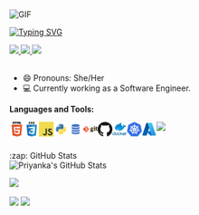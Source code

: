<img align="center" alt="GIF" src="https://github.com/arsentieva/arsentieva/blob/main/code.gif?raw=true" width="400" height="320" />
 
<p align="left">
<a href="https://github.com/PriyankaMN">
<img src="https://readme-typing-svg.demolab.com?font=Georgia&size=18&duration=2000&pause=100&multiline=true&width=500&height=80&lines=Hello; I am Priyanka+MN;Software+Engineer" alt="Typing SVG" />
</a>
</p>
<a href="">
    <img src="https://img.shields.io/badge/PDF-CV-red?style=flat-square&logo=adobe">
</a>
<a href="https://linkedin.com/in/priyankamn" target="_blank">
    <img src="https://img.shields.io/badge/-Linkedin-blue?style=flat-square&logo=linkedin">
</a>
<a href="mailto:priyankamn0705@gmail.com">
    <img src="https://img.shields.io/badge/-Email-red?style=flat-square&logo=gmail&logoColor=white">
</a>
<br/>
<br/>

<!-- - ✍ Here is my [Portfolio](https://)<br/> -->
- 😄 Pronouns: She/Her
- 💻 Currently working as a Software Engineer.

**Languages and Tools:**  

<img align="left" alt="HTML5" width="26px" src="https://raw.githubusercontent.com/github/explore/80688e429a7d4ef2fca1e82350fe8e3517d3494d/topics/html/html.png" />
<img align="left" alt="CSS3" width="26px" src="https://raw.githubusercontent.com/github/explore/80688e429a7d4ef2fca1e82350fe8e3517d3494d/topics/css/css.png" />
<img align="left" alt="JavaScript" width="26px" src="https://raw.githubusercontent.com/github/explore/80688e429a7d4ef2fca1e82350fe8e3517d3494d/topics/javascript/javascript.png" />
<img align="left" alt="python" width="26px" src="https://raw.githubusercontent.com/github/explore/80688e429a7d4ef2fca1e82350fe8e3517d3494d/topics/python/python.png" />
<img align="left" alt="SQL" width="26px" src="https://raw.githubusercontent.com/github/explore/80688e429a7d4ef2fca1e82350fe8e3517d3494d/topics/sql/sql.png" />
<img align="left" alt="Git" width="26px" src="https://raw.githubusercontent.com/github/explore/80688e429a7d4ef2fca1e82350fe8e3517d3494d/topics/git/git.png" />
<img align="left" alt="GitHub" width="26px" src="https://raw.githubusercontent.com/github/explore/78df643247d429f6cc873026c0622819ad797942/topics/github/github.png" />
<img align="left" alt="Docker" width="26px" src="https://raw.githubusercontent.com/github/explore/80688e429a7d4ef2fca1e82350fe8e3517d3494d/topics/docker/docker.png" />
<img align="left" alt="Docker" width="26px" src="https://raw.githubusercontent.com/github/explore/80688e429a7d4ef2fca1e82350fe8e3517d3494d/topics/kubernetes/kubernetes.png" />
<img align="left" alt="Docker" width="26px" src="https://raw.githubusercontent.com/github/explore/80688e429a7d4ef2fca1e82350fe8e3517d3494d/topics/azure/azure.png" />
<img align="left" src="https://img.shields.io/badge/Slack-4A154B?logo=slack&logoColor=white" />
<br/>
<br/>
<br/>

<summary>:zap: GitHub Stats</summary>
<img height="150em" alt="Priyanka's GitHub Stats" src="https://github-readme-stats.vercel.app/api?username=PriyankaMN&show_icons=true&hide_border=true&theme=github_dark"/>

<p>

![](http://github-profile-summary-cards.vercel.app/api/cards/profile-details?username=PriyankaMN&theme=github_dark)

![](http://github-profile-summary-cards.vercel.app/api/cards/repos-per-language?username=PriyankaMN&theme=github_dark) 
![](http://github-profile-summary-cards.vercel.app/api/cards/most-commit-language?username=PriyankaMN&theme=github_dark)
</p>
<br/>
